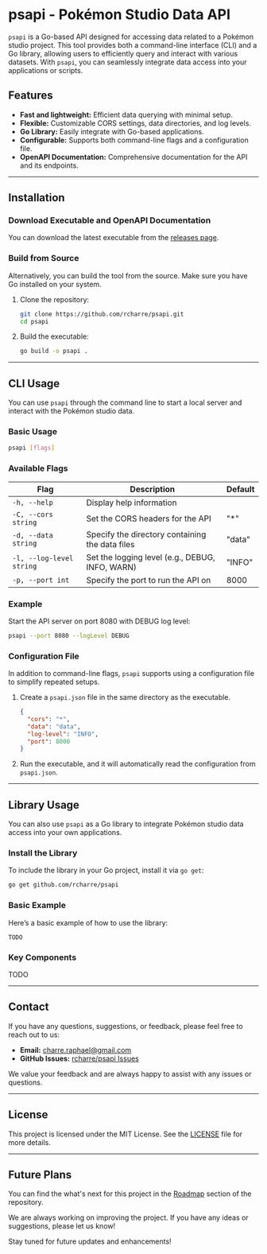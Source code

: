 # psapi - Pokémon Studio Data API

`psapi` is a Go-based API designed for accessing data related to a Pokémon studio project. This tool provides both a command-line interface (CLI) and a Go library, allowing users to efficiently query and interact with various datasets. With `psapi`, you can seamlessly integrate data access into your applications or scripts.

## Features

- **Fast and lightweight:** Efficient data querying with minimal setup.
- **Flexible:** Customizable CORS settings, data directories, and log levels.
- **Go Library:** Easily integrate with Go-based applications.
- **Configurable:** Supports both command-line flags and a configuration file.
- **OpenAPI Documentation:** Comprehensive documentation for the API and its endpoints.

---

## Installation

### Download Executable and OpenAPI Documentation

You can download the latest executable from the [releases page](https://github.com/rcharre/psapi/releases).

### Build from Source

Alternatively, you can build the tool from the source. Make sure you have Go installed on your system.

1. Clone the repository:

    ```bash
    git clone https://github.com/rcharre/psapi.git
    cd psapi
    ```

2. Build the executable:

    ```bash
    go build -o psapi .
    ```

---

## CLI Usage

You can use `psapi` through the command line to start a local server and interact with the Pokémon studio data.

### Basic Usage

```bash
psapi [flags]
```

### Available Flags

| Flag                     | Description                                     | Default |
|--------------------------|-------------------------------------------------|---------|
| `-h, --help`             | Display help information                        |         |
| `-C, --cors string`      | Set the CORS headers for the API                | "*"     |
| `-d, --data string`      | Specify the directory containing the data files | "data"  |
| `-l, --log-level string` | Set the logging level (e.g., DEBUG, INFO, WARN) | "INFO"  |
| `-p, --port int`         | Specify the port to run the API on              | 8000    |

### Example

Start the API server on port 8080 with DEBUG log level:

```bash
psapi --port 8080 --logLevel DEBUG
```

### Configuration File

In addition to command-line flags, `psapi` supports using a configuration file to simplify repeated setups.

1. Create a `psapi.json` file in the same directory as the executable.

   ```json
   {
     "cors": "*",
     "data": "data",
     "log-level": "INFO",
     "port": 8000
   }
   ```

2. Run the executable, and it will automatically read the configuration from `psapi.json`.

---

## Library Usage

You can also use `psapi` as a Go library to integrate Pokémon studio data access into your own applications.

### Install the Library

To include the library in your Go project, install it via `go get`:

```bash
go get github.com/rcharre/psapi
```

### Basic Example

Here’s a basic example of how to use the library:

```
TODO
```

### Key Components

TODO

---

## Contact

If you have any questions, suggestions, or feedback, please feel free to reach out to us:

- **Email:** charre.raphael@gmail.com
- **GitHub Issues:** [rcharre/psapi Issues](https://github.com/rcharre/psapi/issues)

We value your feedback and are always happy to assist with any issues or questions.

---

## License

This project is licensed under the MIT License. See the [LICENSE](LICENSE) file for more details.

---

## Future Plans
You can find the what's next for this project in the [Roadmap](./ROADMAP.md) section of the repository.

We are always working on improving the project. If you have any ideas or suggestions, please let us know!

Stay tuned for future updates and enhancements!